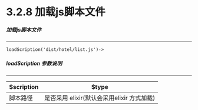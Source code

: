 3.2.8 加载js脚本文件
===

##### 加载js脚本文件
----------------------------------

```
loadScription('dist/hotel/list.js')->
```


##### loadScription 参数说明
----------------------------------

$scription|$type
-------|--------
脚本路径|是否采用 elixir(默认会采用elixir 方式加载)
